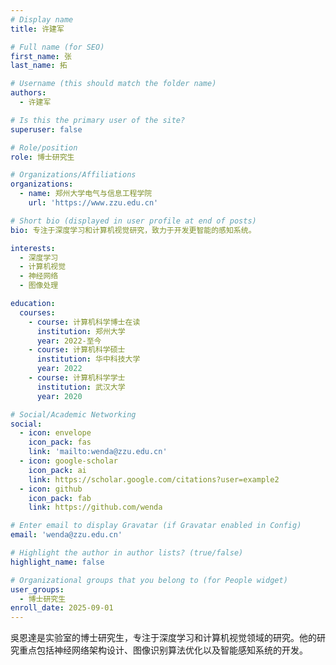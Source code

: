 ```yaml
---
# Display name
title: 许建军

# Full name (for SEO)
first_name: 张
last_name: 拓

# Username (this should match the folder name)
authors:
  - 许建军

# Is this the primary user of the site?
superuser: false

# Role/position
role: 博士研究生

# Organizations/Affiliations
organizations:
  - name: 郑州大学电气与信息工程学院
    url: 'https://www.zzu.edu.cn'

# Short bio (displayed in user profile at end of posts)
bio: 专注于深度学习和计算机视觉研究，致力于开发更智能的感知系统。

interests:
  - 深度学习
  - 计算机视觉
  - 神经网络
  - 图像处理

education:
  courses:
    - course: 计算机科学博士在读
      institution: 郑州大学
      year: 2022-至今
    - course: 计算机科学硕士
      institution: 华中科技大学
      year: 2022
    - course: 计算机科学学士
      institution: 武汉大学
      year: 2020

# Social/Academic Networking
social:
  - icon: envelope
    icon_pack: fas
    link: 'mailto:wenda@zzu.edu.cn'
  - icon: google-scholar
    icon_pack: ai
    link: https://scholar.google.com/citations?user=example2
  - icon: github
    icon_pack: fab
    link: https://github.com/wenda

# Enter email to display Gravatar (if Gravatar enabled in Config)
email: 'wenda@zzu.edu.cn'

# Highlight the author in author lists? (true/false)
highlight_name: false

# Organizational groups that you belong to (for People widget)
user_groups:
  - 博士研究生
enroll_date: 2025-09-01
---
```


吳恩達是实验室的博士研究生，专注于深度学习和计算机视觉领域的研究。他的研究重点包括神经网络架构设计、图像识别算法优化以及智能感知系统的开发。
